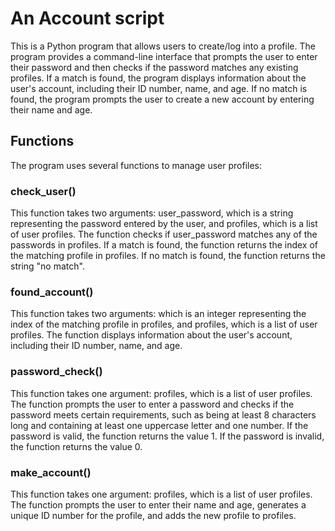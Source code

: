 # An Account script
This is a Python program that allows users to create/log into a profile. 
The program provides a command-line interface that prompts the user to enter their password and then checks if the password matches any existing profiles.
If a match is found, the program displays information about the user's account, including their ID number, name, and age. 
If no match is found, the program prompts the user to create a new account by entering their name and age.


## Functions
The program uses several functions to manage user profiles:

###  check_user()

This function takes two arguments: user_password, which is a string representing the password entered by the user, and profiles, which is a list of user profiles. 
The function checks if user_password matches any of the passwords in profiles. 
If a match is found, the function returns the index of the matching profile in profiles. If no match is found, the function returns the string "no match".

### found_account()

This function takes two arguments:
which is an integer representing the index of the matching profile in profiles, and profiles, which is a list of user profiles.
The function displays information about the user's account, including their ID number, name, and age.

### password_check()

This function takes one argument: profiles, which is a list of user profiles. The function prompts the user to enter a password and checks if the password meets certain requirements, 
such as being at least 8 characters long and containing at least one uppercase letter and one number. 
If the password is valid, the function returns the value 1. If the password is invalid, the function returns the value 0.

### make_account()

This function takes one argument: profiles, which is a list of user profiles. The function prompts the user to enter their name and age,
generates a unique ID number for the profile, and adds the new profile to profiles.
